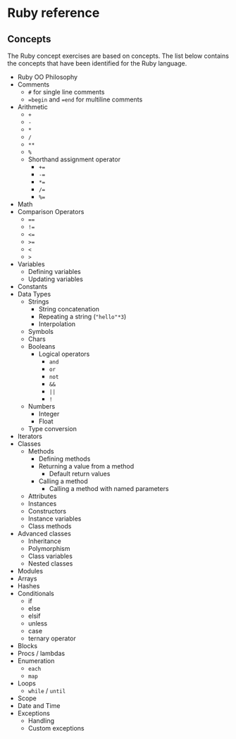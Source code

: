 # Ruby reference

## Concepts

The Ruby concept exercises are based on concepts. The list below contains the concepts that have been identified for the Ruby language.

- Ruby OO Philosophy
- Comments
  - `#` for single line comments
  - `=begin` and `=end` for multiline comments
- Arithmetic
  - `+`
  - `-`
  - `*`
  - `/`
  - `**`
  - `%`
  - Shorthand assignment operator
    - `+=`
    - `-=`
    - `*=`
    - `/=`
    - `%=`
- Math
- Comparison Operators
  - `==`
  - `!=`
  - `<=`
  - `>=`
  - `<`
  - `>`
- Variables
  - Defining variables
  - Updating variables
- Constants
- Data Types
  - Strings
    - String concatenation
    - Repeating a string (`"hello"*3`)
    - Interpolation
  - Symbols
  - Chars
  - Booleans
    - Logical operators
      - `and`
      - `or`
      - `not`
      - `&&`
      - `||`
      - `!`
  - Numbers
    - Integer
    - Float
  - Type conversion
- Iterators
- Classes
  - Methods
    - Defining methods
    - Returning a value from a method
      - Default return values
    - Calling a method
      - Calling a method with named parameters
  - Attributes
  - Instances
  - Constructors
  - Instance variables
  - Class methods
- Advanced classes
  - Inheritance
  - Polymorphism
  - Class variables
  - Nested classes
- Modules
- Arrays
- Hashes
- Conditionals
  - if
  - else
  - elsif
  - unless
  - case
  - ternary operator
- Blocks
- Procs / lambdas
- Enumeration
  - `each`
  - `map`
- Loops
  - `while` / `until`
- Scope
- Date and Time
- Exceptions
  - Handling
  - Custom exceptions
